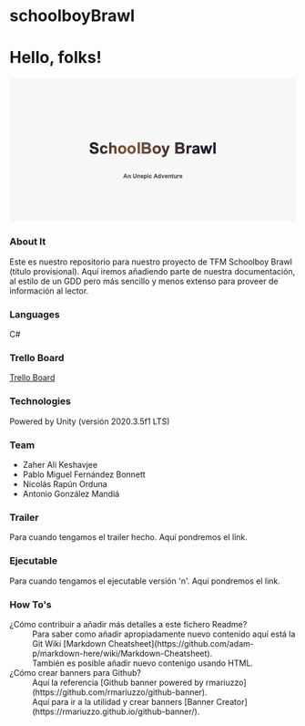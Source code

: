 # schoolboyBrawl

# Hello, folks!

![SchoolboyBrawl](https://github.com/pablofernandezbonnett/schoolboyBrawl/blob/main/schoolboyBrawl.png "Logo Title Text 1")

### About It

Este es nuestro repositorio para nuestro proyecto de TFM Schoolboy Brawl (título provisional). Aquí iremos añadiendo parte de nuestra documentación, al estilo de un GDD pero más sencillo y menos extenso para proveer de información al lector.

### Languages

C#

### Trello Board

[Trello Board](https://trello.com/b/SaxiZfsI/tfm-schoolboy-brawl)

### Technologies

Powered by Unity (versión 2020.3.5f1 LTS)

### Team

+ Zaher Ali Keshavjee
+ Pablo Miguel Fernández Bonnett
+ Nicolás Rapún Orduna
+ Antonio González Mandiá

### Trailer

Para cuando tengamos el trailer hecho. Aquí pondremos el link.

### Ejecutable

Para cuando tengamos el ejecutable versión 'n'. Aquí pondremos el link.

### How To's

<dl>
  <dt>¿Cómo contribuir a añadir más detalles a este fichero Readme?</dt>
  <dd>
    Para saber como añadir apropiadamente nuevo contenido aquí está la Git Wiki [Markdown Cheatsheet](https://github.com/adam-p/markdown-here/wiki/Markdown-Cheatsheet). <br/>
    También es posible añadir nuevo contenigo usando HTML.
  </dd>

  <dt>¿Cómo crear banners para Github?</dt>
  <dd>
    Aquí la referencia [Github banner powered by rmariuzzo](https://github.com/rmariuzzo/github-banner). <br/>
    Aquí para ir a la utilidad y crear banners [Banner Creator](https://rmariuzzo.github.io/github-banner/).
  </dd>
</dl>
